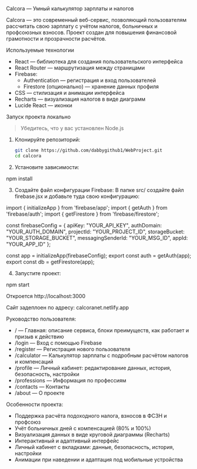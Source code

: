 Calcora  — Умный калькулятор зарплаты и налогов


  

Calcora — это современный веб-сервис, позволяющий пользователям рассчитать свою зарплату с учётом налогов, больничных и профсоюзных взносов. Проект создан для повышения финансовой грамотности и прозрачности расчётов.



Используемые технологии
- React — библиотека для создания пользовательского интерфейса
- React Router — маршрутизация между страницами
- Firebase:
  - Authentication — регистрация и вход пользователей
  - Firestore (опционально) — хранение данных профиля
- CSS — стилизация и анимации интерфейса
- Recharts — визуализация налогов в виде диаграмм
- Lucide React — иконки



Запуск проекта локально

>Убедитесь, что у вас установлен Node.js

1. Клонируйте репозиторий:
    ```bash
   git clone https://github.com/dabbygithub1/WebProject.git
   cd calcora
    ```
2. Установите зависимости:

npm install

3. Cоздайте файл конфигурации Firebase:
В папке src/ создайте файл firebase.jsx и добавьте туда свою конфигурацию:

import { initializeApp } from 'firebase/app';
import { getAuth } from 'firebase/auth';
import { getFirestore } from 'firebase/firestore';

const firebaseConfig = {
  apiKey: "YOUR_API_KEY",
  authDomain: "YOUR_AUTH_DOMAIN",
  projectId: "YOUR_PROJECT_ID",
  storageBucket: "YOUR_STORAGE_BUCKET",
  messagingSenderId: "YOUR_MSG_ID",
  appId: "YOUR_APP_ID"
};

const app = initializeApp(firebaseConfig);
export const auth = getAuth(app);
export const db = getFirestore(app);

4. Запустите проект:

npm start

Откроется http://localhost:3000





Сайт задеплоен по адресу: calcoranet.netlify.app





Руководство пользователя:
- / — Главная: описание сервиса, блоки преимуществ, как работает и призыв к действию
- /login — Вход с помощью Firebase
- /register — Регистрация нового пользователя
- /calculator — Калькулятор зарплаты с подробным расчётом налогов и компенсаций
- /profile — Личный кабинет: редактирование данных, история, безопасность, настройки
- /professions — Информация по профессиям
- /contacts — Контакты
- /about — О проекте




Особенности проекта:
- Поддержка расчёта подоходного налога, взносов в ФСЗН и профсоюз
- Учёт больничных дней с компенсацией (80% и 100%)
- Визуализация данных в виде круговой диаграммы (Recharts)
- Интерактивный и адаптивный интерфейс
- Личный кабинет с вкладками: данные, безопасность, история, настройки
- Анимации при наведении и адаптация под мобильные устройства



